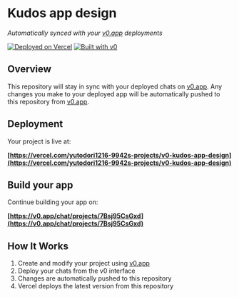 # Kudos app design

*Automatically synced with your [v0.app](https://v0.app) deployments*

[![Deployed on Vercel](https://img.shields.io/badge/Deployed%20on-Vercel-black?style=for-the-badge&logo=vercel)](https://vercel.com/yutodori1216-9942s-projects/v0-kudos-app-design)
[![Built with v0](https://img.shields.io/badge/Built%20with-v0.app-black?style=for-the-badge)](https://v0.app/chat/projects/7Bsj95CsGxd)

## Overview

This repository will stay in sync with your deployed chats on [v0.app](https://v0.app).
Any changes you make to your deployed app will be automatically pushed to this repository from [v0.app](https://v0.app).

## Deployment

Your project is live at:

**[https://vercel.com/yutodori1216-9942s-projects/v0-kudos-app-design](https://vercel.com/yutodori1216-9942s-projects/v0-kudos-app-design)**

## Build your app

Continue building your app on:

**[https://v0.app/chat/projects/7Bsj95CsGxd](https://v0.app/chat/projects/7Bsj95CsGxd)**

## How It Works

1. Create and modify your project using [v0.app](https://v0.app)
2. Deploy your chats from the v0 interface
3. Changes are automatically pushed to this repository
4. Vercel deploys the latest version from this repository
